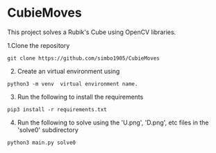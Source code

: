 # CubieMoves

This project solves a Rubik's Cube using OpenCV libraries. 

1.Clone the repository
```
git clone https://github.com/simbo1905/CubieMoves
```
2.  Create an virtual environment using
```
python3 -m venv  virtual environment name.
```
3.  Run the following to install the requirements
```
pip3 install -r requirements.txt
```
4.  Run the following to solve using the 'U.png', 'D.png', etc files in the 'solve0' subdirectory
```
python3 main.py solve0
```

